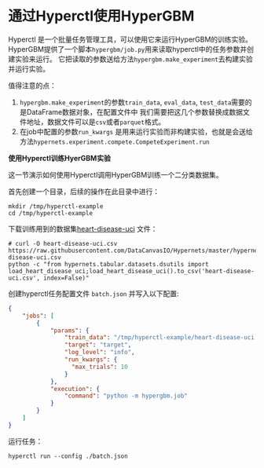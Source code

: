 # 通过Hyperctl使用HyperGBM

Hyperctl 是一个批量任务管理工具，可以使用它来运行HyperGBM的训练实验。
HyperGBM提供了一个脚本`hypergbm/job.py`用来读取hyperctl中的任务参数并创建实验来运行。
它把读取的参数送给方法`hypergbm.make_experiment`去构建实验并运行实验。

值得注意的点： 
1. `hypergbm.make_experiment`的参数`train_data`, `eval_data`, `test_data`需要的是DataFrame数据对象，在配置文件中
我们需要把这几个参数替换成数据文件地址，数据文件可以是`csv`或者`parquet`格式。
2. 在job中配置的参数`run_kwargs` 是用来运行实验而非构建实验，也就是会送给方法`hypernets.experiment.compete.CompeteExperiment.run`

**使用Hyperctl训练HyerGBM实验**

这一节演示如何使用Hyperctl调用HyperGBM训练一个二分类数据集。

首先创建一个目录，后续的操作在此目录中进行：
```shell
mkdir /tmp/hyperctl-example
cd /tmp/hyperctl-example
```

下载训练用到的数据集[heart-disease-uci](https://www.kaggle.com/ronitf/heart-disease-uci) 文件：

```shell
# curl -O heart-disease-uci.csv https://raw.githubusercontent.com/DataCanvasIO/Hypernets/master/hypernets/tabular/datasets/heart-disease-uci.csv
python -c "from hypernets.tabular.datasets.dsutils import load_heart_disease_uci;load_heart_disease_uci().to_csv('heart-disease-uci.csv', index=False)"
```

创建hyperctl任务配置文件 `batch.json` 并写入以下配置:
```json
{
    "jobs": [
        {
            "params": {
                "train_data": "/tmp/hyperctl-example/heart-disease-uci.csv",
                "target": "target",
                "log_level": "info",
                "run_kwargs": {
                  "max_trials": 10
                }
            },
            "execution": {
                "command": "python -m hypergbm.job"
            }
        }
    ]
}
```

运行任务：
```shell
hyperctl run --config ./batch.json
```
